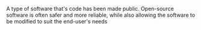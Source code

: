A type of software that's code has been made public. Open-source software is often safer and more reliable, while also allowing the software to be modified to suit the end-user's needs
